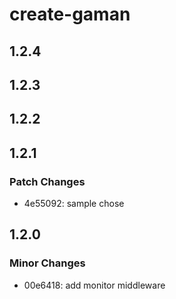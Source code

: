 # create-gaman

## 1.2.4

## 1.2.3

## 1.2.2

## 1.2.1

### Patch Changes

- 4e55092: sample chose

## 1.2.0

### Minor Changes

- 00e6418: add monitor middleware
